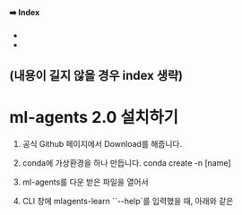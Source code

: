 #### ➡️ Index
- []()
- []()

(내용이 길지 않을 경우 index 생략)
---

# ml-agents 2.0 설치하기
1. 공식 Github 페이지에서 Download를 해줍니다.

2. conda에 가상환경을 하나 만듭니다. conda create -n [name]
3. ml-agents를 다운 받은 파일을 열어서
4. CLI 창에 mlagents-learn ``--help`를 입력했을 때, 아래와 같은 